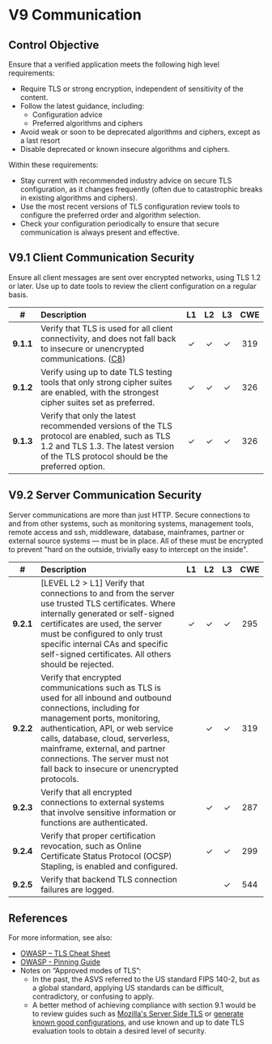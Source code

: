 # V9 Communication

## Control Objective

Ensure that a verified application meets the following high level requirements:

* Require TLS or strong encryption, independent of sensitivity of the content.
* Follow the latest guidance, including:
  * Configuration advice
  * Preferred algorithms and ciphers
* Avoid weak or soon to be deprecated algorithms and ciphers, except as a last resort
* Disable deprecated or known insecure algorithms and ciphers.

Within these requirements:

* Stay current with recommended industry advice on secure TLS configuration, as it changes frequently (often due to catastrophic breaks in existing algorithms and ciphers).
* Use the most recent versions of TLS configuration review tools to configure the preferred order and algorithm selection.
* Check your configuration periodically to ensure that secure communication is always present and effective.

## V9.1 Client Communication Security

Ensure all client messages are sent over encrypted networks, using TLS 1.2 or later.
Use up to date tools to review the client configuration on a regular basis.

| # | Description | L1 | L2 | L3 | CWE |
| :---: | :--- | :---: | :---: | :---: | :---: |
| **9.1.1** | Verify that TLS is used for all client connectivity, and does not fall back to insecure or unencrypted communications. ([C8](https://owasp.org/www-project-proactive-controls/#div-numbering)) | ✓ | ✓ | ✓ | 319 |
| **9.1.2** | Verify using up to date TLS testing tools that only strong cipher suites are enabled, with the strongest cipher suites set as preferred. | ✓ | ✓ | ✓ | 326 |
| **9.1.3** | Verify that only the latest recommended versions of the TLS protocol are enabled, such as TLS 1.2 and TLS 1.3. The latest version of the TLS protocol should be the preferred option. | ✓ | ✓ | ✓ | 326 |


## V9.2 Server Communication Security

Server communications are more than just HTTP. Secure connections to and from other systems, such as monitoring systems, management tools, remote access and ssh, middleware, database, mainframes, partner or external source systems &mdash; must be in place. All of these must be encrypted to prevent "hard on the outside, trivially easy to intercept on the inside".

| # | Description | L1 | L2 | L3 | CWE |
| :---: | :--- | :---: | :---: | :---: | :---: |
| **9.2.1** | [LEVEL L2 > L1] Verify that connections to and from the server use trusted TLS certificates. Where internally generated or self-signed certificates are used, the server must be configured to only trust specific internal CAs and specific self-signed certificates. All others should be rejected. | ✓ | ✓ | ✓ | 295 |
| **9.2.2** | Verify that encrypted communications such as TLS is used for all inbound and outbound connections, including for management ports, monitoring, authentication, API, or web service calls, database, cloud, serverless, mainframe, external, and partner connections. The server must not fall back to insecure or unencrypted protocols. | | ✓ | ✓ | 319 |
| **9.2.3** | Verify that all encrypted connections to external systems that involve sensitive information or functions are authenticated. | | ✓ | ✓ | 287 |
| **9.2.4** | Verify that proper certification revocation, such as Online Certificate Status Protocol (OCSP) Stapling, is enabled and configured. | | ✓ | ✓ | 299 |
| **9.2.5** | Verify that backend TLS connection failures are logged. | | | ✓ | 544 |

## References

For more information, see also:

* [OWASP – TLS Cheat Sheet](https://cheatsheetseries.owasp.org/cheatsheets/Transport_Layer_Protection_Cheat_Sheet.html)
* [OWASP - Pinning Guide](https://owasp.org/www-community/controls/Certificate_and_Public_Key_Pinning)
* Notes on “Approved modes of TLS”:
    * In the past, the ASVS referred to the US standard FIPS 140-2, but as a global standard, applying US standards can be difficult, contradictory, or confusing to apply.
    * A better method of achieving compliance with section 9.1 would be to review guides such as [Mozilla's Server Side TLS](https://wiki.mozilla.org/Security/Server_Side_TLS) or [generate known good configurations](https://mozilla.github.io/server-side-tls/ssl-config-generator/), and use known and up to date TLS evaluation tools to obtain a desired level of security.
